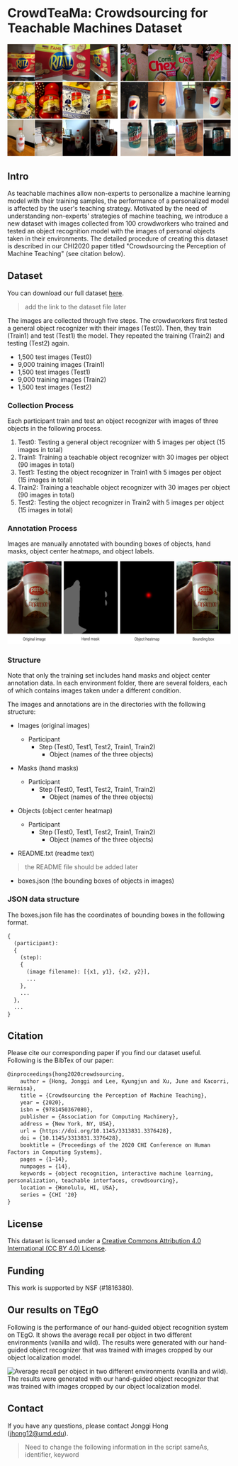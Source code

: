 # CrowdTeaMa: Crowdsourcing for Teachable Machines Dataset

![Examples](crowd_chi2019.png)

## Intro

As teachable machines allow non-experts to personalize a machine learning model with their training samples,
the performance of a personalized model is affected by the user's teaching strategy. 
Motivated by the need of understanding non-experts' strategies of machine teaching,
we introduce a new dataset with images collected from 100 crowdworkers who trained and tested 
an object recognition model with the images of personal objects taken in their environments.
The detailed procedure of creating this dataset is described in our CHI2020 paper titled
"Crowdsourcing the Perception of Machine Teaching" (see citation below).

## Dataset
You can download our full dataset [here]().
> add the link to the dataset file later

The images are collected through five steps.
The crowdworkers first tested a general object recognizer with their images (Test0). 
Then, they train (Train1) and test (Test1) the model. 
They repeated the training (Train2) and testing (Test2) again. 
 
- 1,500 test images (Test0)
- 9,000 training images (Train1)
- 1,500 test images (Test1)
- 9,000 training images (Train2)
- 1,500 test images (Test2)

### Collection Process
Each participant train and test an object recognizer with images of three objects in the following process.

1. Test0: Testing a general object recognizer with 5 images per object (15 images in total)
2. Train1: Training a teachable object recognizer with 30 images per object (90 images in total)
3. Test1: Testing the object recognizer in Train1 with 5 images per object (15 images in total)
4. Train2: Training a teachable object recognizer with 30 images per object (90 images in total)
5. Test2: Testing the object recognizer in Train2 with 5 images per object (15 images in total)

### Annotation Process
Images are manually annotated with bounding boxes of objects, hand masks, object center heatmaps, and object labels.

![Examples](example.png)

### Structure
Note that only the training set includes hand masks and object center annotation data.  In each environment folder, there are several folders, each of which contains images taken under a different condition.

The images and annotations are in the directories with the following structure:

- Images (original images)
    - Participant
        - Step (Test0, Test1, Test2, Train1, Train2)
            - Object (names of the three objects)

- Masks (hand masks)
    - Participant
        - Step (Test0, Test1, Test2, Train1, Train2)
            - Object (names of the three objects)

- Objects (object center heatmap)
    - Participant
        - Step (Test0, Test1, Test2, Train1, Train2)
            - Object (names of the three objects)

- README.txt (readme text)
> the README file should be added later

- boxes.json (the bounding boxes of objects in images) 


### JSON data structure
The boxes.json file has the coordinates of bounding boxes in the following format.

    {
      (participant):
      {
        (step):
        {
          (image filename): [{x1, y1}, {x2, y2}],
          ...
        },
        ...
      },
      ...
    }


## Citation
Please cite our corresponding paper if you find our dataset useful.  Following is the BibTex of our paper:

    @inproceedings{hong2020crowdsourcing,
		author = {Hong, Jonggi and Lee, Kyungjun and Xu, June and Kacorri, Hernisa},
		title = {Crowdsourcing the Perception of Machine Teaching},
		year = {2020},
		isbn = {9781450367080},
		publisher = {Association for Computing Machinery},
		address = {New York, NY, USA},
		url = {https://doi.org/10.1145/3313831.3376428},
		doi = {10.1145/3313831.3376428},
		booktitle = {Proceedings of the 2020 CHI Conference on Human Factors in Computing Systems},
		pages = {1–14},
		numpages = {14},
		keywords = {object recognition, interactive machine learning, personalization, teachable interfaces, crowdsourcing},
		location = {Honolulu, HI, USA},
		series = {CHI '20}
	}

## License
This dataset is licensed under a [Creative Commons Attribution 4.0 International (CC BY 4.0) License](https://creativecommons.org/licenses/by/4.0/).

## Funding
This work is supported by NSF (#1816380). 


## Our results on TEgO
Following is the performance of our hand-guided object recognition system on TEgO.  It shows the average recall per object in two different environments (vanilla and wild).  The results were generated with our hand-guided object recognizer that was trained with images cropped by our object localization model.

![Average recall per object in two different environments (vanilla and wild).  The results were generated with our hand-guided object recognizer that was trained with images cropped by our object localization model.](recall_per_object_scaled.png)


## Contact
If you have any questions, please contact Jonggi Hong ([jhong12@umd.edu](jhong12@umd.edu)).


> Need to change the following information in the script
> sameAs, identifier, keyword

<div id="text"></div>

<script type="application/ld+json">
{
  "@context":"https://schema.org/",
  "@type":"Dataset",
  "name":"CrowdTeaMa: Crowdsourcing for Teachable Machines Dataset",
  "description":"A new dataset with images collected from 100 crowdworkers who trained and tested 
an object recognition model with the images of personal objects taken in their environments.",
  "url":"https://iamlabumd.github.io/crowdteama/",
  "citation": "https://doi.org/10.1145/3313831.3376428",
  "sameAs": "https://www.openicpsr.org/openicpsr/project/109967/version/V1/view",
  "identifier": ["http://doi.org/10.3886/E109967V1"],
  "keywords":[
     "blind", "object recognition", "hand", "k-shot learning"
  ],
  "datePublished":"2020",
  "creator":{
     "@type":"Organization",
     "url":"http://iam.umd.edu",
     "name":"Intelligent Assistive Machines (IAM) Lab., University of Maryland, College Park",
     "logo": "https://avatars0.githubusercontent.com/u/46112754?s=200&v=4"
  },
  "distribution":[
     {
        "@type":"DataDownload",
        "encodingFormat":"TAR.GZ",
        "contentUrl":"https://drive.google.com/a/umd.edu/file/d/1VpHLqn7QePgW8h-Ycgta4-1cpy6M_sv2/view?usp=sharing"
     }
  ]
}
</script>